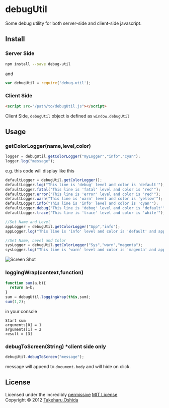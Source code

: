 # debugUtil
Some debug utility for both server-side and client-side javascript.

## Install
### Server Side

```bash
npm install --save debug-util
```
and
```javascript
var debugUtil = require('debug-util');
```
### Client Side

```html
<script src="/path/to/debugUtil.js"></script>
```

Client Side, `debugUtil` object is defined as `window.debugUtil`


## Usage
### getColorLogger(name,level,color)
```javascript
logger = debugUtil.getColorLogger("myLogger","info","cyan");
logger.log("message");
```
e.g.
this code will display like this
```javascript
defaultLogger = debugUtil.getColorLogger();
defaultLogger.log("This line is 'debug' level and color is 'default'");
defaultLogger.fatal("This line is 'fatal' level and color is 'red'");
defaultLogger.error("This line is 'error' level and color is 'red'");
defaultLogger.warn("This line is 'warn' level and color is 'yellow'");
defaultLogger.info("This line is 'info' level and color is 'cyan'");
defaultLogger.debug("This line is 'debug' level and color is 'default'");
defaultLogger.trace("This line is 'trace' level and color is 'white'");

//Set Name and Level
appLogger = debugUtil.getColorLogger("App","info");
appLogger.log("This line is 'info' level and color is 'default' and appender name is 'App'");

//Set Name, Level and Color
sysLogger = debugUtil.getColorLogger("Sys","warn","magenta");
sysLogger.log("This line is 'warn' level and color is 'magenta' and appender name is 'Sys'");
```
![Screen Shot](https://raw.github.com/georgeOsdDev/debugUtil/master/ScreenShot.png)

### loggingWrap(context,function)
```javascript
function sum(a,b){
  return a+b;
}
sum = debugUtil.loggingWrap(this,sum);
sum(1,2);
```
in your console
```
Start sum
arguments[0] = 1
arguments[1] = 2
result = [3]
```
### debugToScreen(String) *client side only
```javascript
debugUtil.debugToScreen("message");
```
message will append to `document.body` and will hide on click.



## License
Licensed under the incredibly [permissive](http://en.wikipedia.org/wiki/Permissive_free_software_licence) [MIT License](http://creativecommons.org/licenses/MIT/)
<br/>Copyright &copy; 2012 [Takeharu.Oshida](http://georgeosddev.github.com)